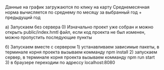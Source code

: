 Данные на график загружаются по клику на карту
Среднемесячная норма вычисляется по среднему по месяцу за выбранный год + предыдущий год  

а) Запускаем без сервера
    0) Изначально проект уже собран и можно открыть public/index.hmtl файл, 
        если код проекта не был изменен, можно пропустить последующие пункты

б) Запускаем вместе с сервером
    1) устанавливаем зависимые пакеты, в терминале корня проекта вызываем комманду npm install
    2) запускаем сервер, в терминале корня проекта вызываем комманду npm run start
    3) в браузере переходим по адрессу localhost:8080